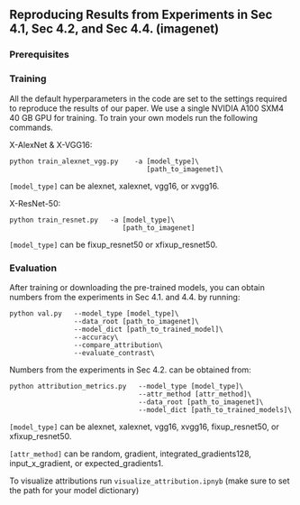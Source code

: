 ## Reproducing Results from Experiments in Sec 4.1, Sec 4.2, and Sec 4.4. (imagenet)

### Prerequisites

### Training
All the default hyperparameters in the code are set to the settings required to reproduce the results of our paper. We use a single NVIDIA A100 SXM4 40 GB GPU for training. To train your own models run the following commands. 

X-AlexNet & X-VGG16:
```
python train_alexnet_vgg.py    -a [model_type]\
                                  [path_to_imagenet]\
```
`[model_type]` can be alexnet, xalexnet, vgg16, or xvgg16.

X-ResNet-50:
```
python train_resnet.py   -a [model_type]\
                            [path_to_imagenet] 
```
`[model_type]` can be fixup_resnet50 or xfixup_resnet50.

### Evaluation
After training or downloading the pre-trained models, you can obtain numbers from the experiments in Sec 4.1. and 4.4. by running:
```
python val.py   --model_type [model_type]\
                --data_root [path_to_imagenet]\
                --model_dict [path_to_trained_model]\
                --accuracy\
                --compare_attribution\
                --evaluate_contrast\
```
Numbers from the experiments in Sec 4.2. can be obtained from:
```
python attribution_metrics.py   --model_type [model_type]\
                                --attr_method [attr_method]\
                                --data_root [path_to_imagenet]\ 
                                --model_dict [path_to_trained_models]\
```
`[model_type]` can be alexnet, xalexnet, vgg16, xvgg16, fixup_resnet50, or xfixup_resnet50.

`[attr_method]` can be random, gradient, integrated_gradients128, input_x_gradient, or expected_gradients1.

To visualize attributions run `visualize_attribution.ipnyb` (make sure to set the path for your model dictionary)
